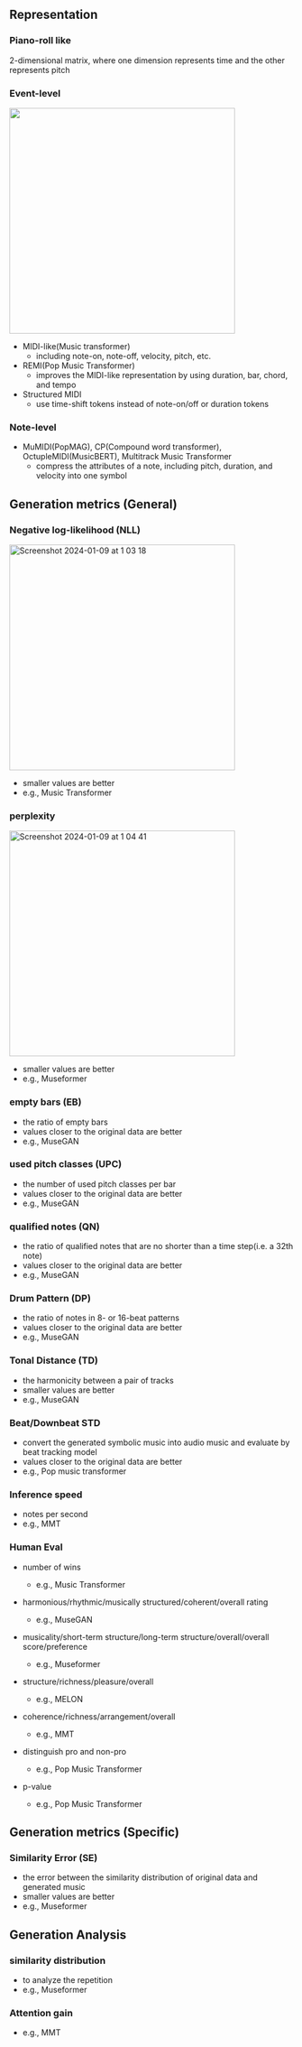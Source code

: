 ## Representation
### Piano-roll like
2-dimensional matrix, where one dimension represents time and the other represents pitch

### Event-level
<img src="https://github.com/InabaTatsuro/papers/assets/102784221/fe2e60d0-3397-47da-a6e8-f3c7d53f068a" width="400">


- MIDI-like(Music transformer)
  - including note-on, note-off, velocity, pitch, etc.
- REMI(Pop Music Transformer)
  - improves the MIDI-like representation by using duration, bar, chord, and tempo
- Structured MIDI
  - use time-shift tokens instead of note-on/off or duration tokens
 
### Note-level
- MuMIDI(PopMAG), CP(Compound word transformer), OctupleMIDI(MusicBERT), Multitrack Music Transformer
  - compress the attributes of a note, including pitch, duration, and velocity into one symbol

## Generation metrics (General)
### Negative log-likelihood (NLL)
<img width="400" alt="Screenshot 2024-01-09 at 1 03 18" src="https://github.com/InabaTatsuro/papers/assets/102784221/08362a12-48bc-4dfd-8b6e-a134a112218b">

- smaller values are better
- e.g., Music Transformer

### perplexity
<img width="400" alt="Screenshot 2024-01-09 at 1 04 41" src="https://github.com/InabaTatsuro/papers/assets/102784221/e4a2685b-60bc-4d1a-83fe-42c29027cb8c">

- smaller values are better
- e.g., Museformer

### empty bars (EB)
- the ratio of empty bars
- values closer to the original data are better
- e.g., MuseGAN

### used pitch classes (UPC)
- the number of used pitch classes per bar
- values closer to the original data are better
- e.g., MuseGAN

### qualified notes (QN)
- the ratio of qualified notes that are no shorter than a time step(i.e. a 32th note)
- values closer to the original data are better
- e.g., MuseGAN

### Drum Pattern (DP)
- the ratio of notes in 8- or 16-beat patterns
- values closer to the original data are better
- e.g., MuseGAN

### Tonal Distance (TD)
- the harmonicity between a pair of tracks
- smaller values are better
- e.g., MuseGAN

### Beat/Downbeat STD
- convert the generated symbolic music into audio music and evaluate by beat tracking model
- values closer to the original data are better
- e.g., Pop music transformer

### Inference speed
- notes per second
- e.g., MMT

### Human Eval
- number of wins
  - e.g., Music Transformer
- harmonious/rhythmic/musically structured/coherent/overall rating
  - e.g., MuseGAN
- musicality/short-term structure/long-term structure/overall/overall score/preference
  - e.g., Museformer
- structure/richness/pleasure/overall
  - e.g., MELON
- coherence/richness/arrangement/overall
  - e.g., MMT

- distinguish pro and non-pro
  - e.g., Pop Music Transformer
- p-value
  - e.g., Pop Music Transformer
 

## Generation metrics (Specific)
### Similarity Error (SE)
- the error between the similarity distribution of original data and generated music
- smaller values are better
- e.g., Museformer

 
## Generation Analysis
### similarity distribution
- to analyze the repetition
- e.g., Museformer

### Attention gain
- e.g., MMT

